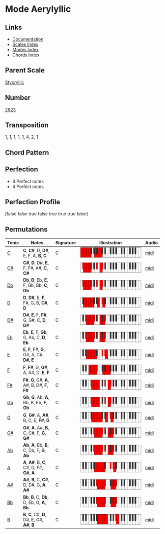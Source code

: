 # Mode Aerylyllic

## Links

- [Documentation](README.md)
- [Scales Index](Scales.md)
- [Modes Index](Modes.md)
- [Chords Index](Chords.md)

## Parent Scale

[Stycryllic](ScaleStycryllic.md)

## Number

[2623](https://ianring.com/musictheory/scales/2623)

## Transposition

1, 1, 1, 1, 1, 4, 2, 1

## Chord Pattern



## Perfection

- 4 Perfect notes
- 4 Perfect notes

## Perfection Profile

[false false true false true true true false]

## Permutations

| Tonic | Notes | Signature | Illustration | Audio |
|-------|-------|-----------|--------------|-------|
| [C](ModeCNaturalAerylyllic.md) | **C**, **C#**, D, **D#**, E, F, A, **B**, **C** | C | ![CNaturalAerylyllic](ModeCNaturalAerylyllic.png) | [midi](https://github.com/edipermadi/music/blob/main/docs/ModeCNaturalAerylyllic.mid?raw=true) |
| [C#](ModeCSharpAerylyllic.md) | **C#**, **D**, D#, **E**, F, F#, A#, **C**, **C#** | C | ![CSharpAerylyllic](ModeCSharpAerylyllic.png) | [midi](https://github.com/edipermadi/music/blob/main/docs/ModeCSharpAerylyllic.mid?raw=true) |
| [Db](ModeDFlatAerylyllic.md) | **Db**, **D**, Eb, **E**, F, Gb, Bb, **C**, **Db** | C | ![DFlatAerylyllic](ModeDFlatAerylyllic.png) | [midi](https://github.com/edipermadi/music/blob/main/docs/ModeDFlatAerylyllic.mid?raw=true) |
| [D](ModeDNaturalAerylyllic.md) | **D**, **D#**, E, **F**, F#, G, B, **C#**, **D** | C | ![DNaturalAerylyllic](ModeDNaturalAerylyllic.png) | [midi](https://github.com/edipermadi/music/blob/main/docs/ModeDNaturalAerylyllic.mid?raw=true) |
| [D#](ModeDSharpAerylyllic.md) | **D#**, **E**, F, **F#**, G, G#, C, **D**, **D#** | C | ![DSharpAerylyllic](ModeDSharpAerylyllic.png) | [midi](https://github.com/edipermadi/music/blob/main/docs/ModeDSharpAerylyllic.mid?raw=true) |
| [Eb](ModeEFlatAerylyllic.md) | **Eb**, **E**, F, **Gb**, G, Ab, C, **D**, **Eb** | C | ![EFlatAerylyllic](ModeEFlatAerylyllic.png) | [midi](https://github.com/edipermadi/music/blob/main/docs/ModeEFlatAerylyllic.mid?raw=true) |
| [E](ModeENaturalAerylyllic.md) | **E**, **F**, F#, **G**, G#, A, C#, **D#**, **E** | C | ![ENaturalAerylyllic](ModeENaturalAerylyllic.png) | [midi](https://github.com/edipermadi/music/blob/main/docs/ModeENaturalAerylyllic.mid?raw=true) |
| [F](ModeFNaturalAerylyllic.md) | **F**, **F#**, G, **G#**, A, A#, D, **E**, **F** | C | ![FNaturalAerylyllic](ModeFNaturalAerylyllic.png) | [midi](https://github.com/edipermadi/music/blob/main/docs/ModeFNaturalAerylyllic.mid?raw=true) |
| [F#](ModeFSharpAerylyllic.md) | **F#**, **G**, G#, **A**, A#, B, D#, **F**, **F#** | C | ![FSharpAerylyllic](ModeFSharpAerylyllic.png) | [midi](https://github.com/edipermadi/music/blob/main/docs/ModeFSharpAerylyllic.mid?raw=true) |
| [Gb](ModeGFlatAerylyllic.md) | **Gb**, **G**, Ab, **A**, Bb, B, Eb, **F**, **Gb** | C | ![GFlatAerylyllic](ModeGFlatAerylyllic.png) | [midi](https://github.com/edipermadi/music/blob/main/docs/ModeGFlatAerylyllic.mid?raw=true) |
| [G](ModeGNaturalAerylyllic.md) | **G**, **G#**, A, **A#**, B, C, E, **F#**, **G** | C | ![GNaturalAerylyllic](ModeGNaturalAerylyllic.png) | [midi](https://github.com/edipermadi/music/blob/main/docs/ModeGNaturalAerylyllic.mid?raw=true) |
| [G#](ModeGSharpAerylyllic.md) | **G#**, **A**, A#, **B**, C, C#, F, **G**, **G#** | C | ![GSharpAerylyllic](ModeGSharpAerylyllic.png) | [midi](https://github.com/edipermadi/music/blob/main/docs/ModeGSharpAerylyllic.mid?raw=true) |
| [Ab](ModeAFlatAerylyllic.md) | **Ab**, **A**, Bb, **B**, C, Db, F, **G**, **Ab** | C | ![AFlatAerylyllic](ModeAFlatAerylyllic.png) | [midi](https://github.com/edipermadi/music/blob/main/docs/ModeAFlatAerylyllic.mid?raw=true) |
| [A](ModeANaturalAerylyllic.md) | **A**, **A#**, B, **C**, C#, D, F#, **G#**, **A** | C | ![ANaturalAerylyllic](ModeANaturalAerylyllic.png) | [midi](https://github.com/edipermadi/music/blob/main/docs/ModeANaturalAerylyllic.mid?raw=true) |
| [A#](ModeASharpAerylyllic.md) | **A#**, **B**, C, **C#**, D, D#, G, **A**, **A#** | C | ![ASharpAerylyllic](ModeASharpAerylyllic.png) | [midi](https://github.com/edipermadi/music/blob/main/docs/ModeASharpAerylyllic.mid?raw=true) |
| [Bb](ModeBFlatAerylyllic.md) | **Bb**, **B**, C, **Db**, D, Eb, G, **A**, **Bb** | C | ![BFlatAerylyllic](ModeBFlatAerylyllic.png) | [midi](https://github.com/edipermadi/music/blob/main/docs/ModeBFlatAerylyllic.mid?raw=true) |
| [B](ModeBNaturalAerylyllic.md) | **B**, **C**, C#, **D**, D#, E, G#, **A#**, **B** | C | ![BNaturalAerylyllic](ModeBNaturalAerylyllic.png) | [midi](https://github.com/edipermadi/music/blob/main/docs/ModeBNaturalAerylyllic.mid?raw=true) |
